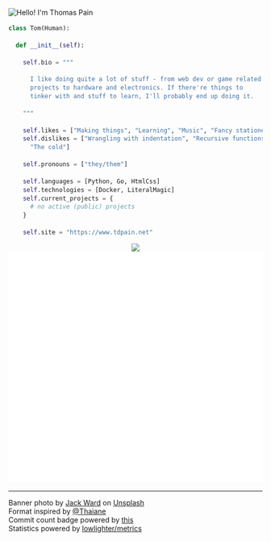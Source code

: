 ![Hello! I'm Thomas Pain](https://github.com/codemicro/codemicro/blob/master/githubbanner-downscaled.png?raw=true)

```py
class Tom(Human):

  def __init__(self):

    self.bio = """

      I like doing quite a lot of stuff - from web dev or game related
      projects to hardware and electronics. If there're things to
      tinker with and stuff to learn, I'll probably end up doing it.
    
    """

    self.likes = ["Making things", "Learning", "Music", "Fancy stationery"]
    self.dislikes = ["Wrangling with indentation", "Recursive functions",
      "The cold"]

    self.pronouns = ["they/them"]

    self.languages = [Python, Go, HtmlCss]
    self.technologies = [Docker, LiteralMagic]
    self.current_projects = {
      # no active (public) projects
    }

    self.site = "https://www.tdpain.net"
```

<!-- Adding .gitattributes files to a load of repos means I can put this back. It's still behaving weirdly though -->
<p align="center">
  <a href="https://github.com/codemicro/githubCommitInfo"><img src="https://img.shields.io/endpoint?url=https://www.tdpain.net/api/commits&style=flat-square&color=blue"></a>
  <br>
  <img src="https://raw.githubusercontent.com/codemicro/codemicro/master/github-metrics.svg">
</p>

---
Banner photo by [Jack Ward](https://unsplash.com/@jackward) on [Unsplash](https://unsplash.com/s/photos/forest-mountain)
<br>Format inspired by [@Thaiane](https://github.com/Thaiane)
<br>Commit count badge powered by [this](https://github.com/codemicro/githubCommitInfo)
<br>Statistics powered by [lowlighter/metrics](https://github.com/lowlighter/metrics)
